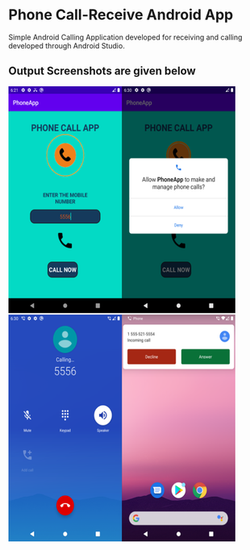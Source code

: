 # Phone Call-Receive Android App
Simple Android Calling Application developed for receiving and calling developed through Android Studio.


## Output Screenshots are given below 
<img src="output1.png" height="450" width="450"/>
<img src="output2.png" height="450" width="450"/>
